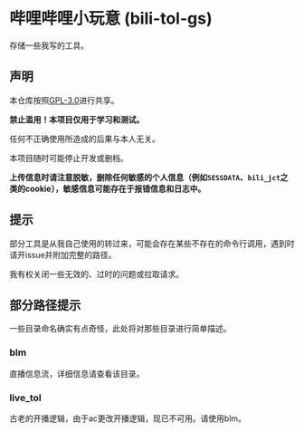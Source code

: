 # 哔哩哔哩小玩意 (bili-tol-gs)

存储一些我写的工具。

## 声明

本仓库按照[GPL-3.0](LICENSE)进行共享。

**禁止滥用！本项目仅用于学习和测试。**

任何不正确使用所造成的后果与本人无关。

本项目随时可能停止开发或删档。

**上传信息时请注意脱敏，删除任何敏感的个人信息（例如`SESSDATA`、`bili_jct`之类的cookie），敏感信息可能存在于报错信息和日志中。**

## 提示

部分工具是从我自己使用的转过来，可能会存在某些不存在的命令行调用，遇到时请开issue并附加完整的路径。

我有权关闭一些无效的、过时的问题或拉取请求。

## 部分路径提示

一些目录命名确实有点奇怪，此处将对那些目录进行简单描述。

### blm

直播信息流，详细信息请查看该目录。

### live_tol

古老的开播逻辑，由于ac更改开播逻辑，现已不可用。请使用blm。

